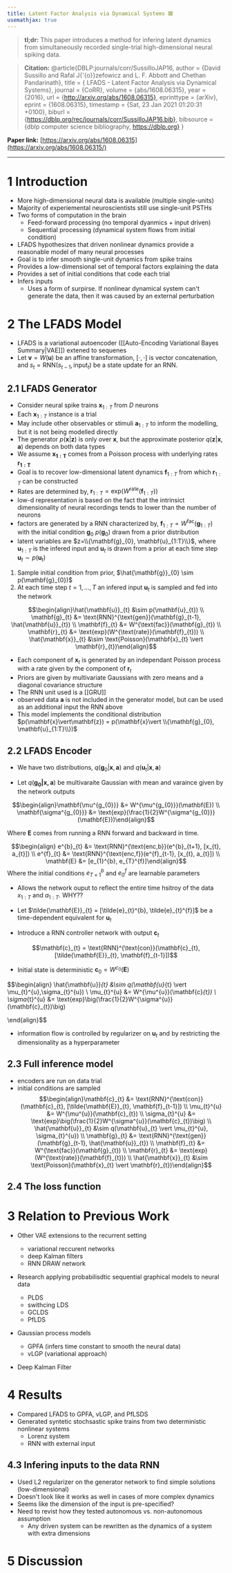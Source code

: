 ```yaml
---
title: Latent Factor Analysis via Dynamical Systems 🟥
usemathjax: true
---
```


> **tl;dr:**  This paper introduces a method for infering latent dynamics from simultaneously recorded single-trial high-dimensional neural spiking data.

>**Citation:** @article{DBLP:journals/corr/SussilloJAP16,
  author    = {David Sussillo and
               Rafal J{\'{o}}zefowicz and
               L. F. Abbott and
               Chethan Pandarinath},
  title     = { LFADS - Latent Factor Analysis via Dynamical Systems},
  journal   = {CoRR},
  volume    = {abs/1608.06315},
  year      = {2016},
  url       = {http://arxiv.org/abs/1608.06315},
  eprinttype = {arXiv},
  eprint    = {1608.06315},
  timestamp = {Sat, 23 Jan 2021 01:20:31 +0100},
  biburl    = {https://dblp.org/rec/journals/corr/SussilloJAP16.bib},
  bibsource = {dblp computer science bibliography, https://dblp.org}
}


**Paper link:** [https://arxiv.org/abs/1608.06315](https://arxiv.org/abs/1608.06315/)

---

# 1 Introduction
- More high-dimensional neural data is available (multiple single-units)
- Majority of experiemental neuroscientists still use single-unit PSTHs
- Two forms of computation in the brain 
	- Feed-forward processing (no temporal dyanmics + input driven)
	- Sequential processing (dynamical system flows from initial condition)
- LFADS hypothesizes that driven nonlinear dynamics provide a reasonable model of many neural processes
- Goal is to infer smooth single-unit dynamics from spike trains
- Provides a low-dimensional set of temporal factors explaining the data
- Provides a set of initial conditions that code each trial 
- Infers inputs 
	- Uses a form of surpirse. If nonlinear dynamical system can't generate the data, then it was caused by an external perturbation



# 2 The LFADS Model

- LFADS is a variational autoencoder ([[Auto-Encoding Variational Bayes Summary|VAE]]) extened to sequenes
- Let $\mathbf{v} = W(\mathbf{u})$ be an affine transformation, $[\cdot, \cdot]$ is vector concatenation, and $s_{t} = \text{RNN}(s_{t-1}, \text{input}_{t})$ be a state update for an $\text{RNN}$. 


## 2.1 LFADS Generator

- Consider neural spike trains $\mathbf{x}_{1:T}$ from $D$ neurons
- Each $\mathbf{x}_{1:T}$ instance is a trial 
- May include other observables or stimuli $\mathbf{a}_{1:T}$ to inform the modelling, but it is not being modelled directly
- The generator $p(\mathbf{x}\vert \mathbf{z})$ is only over $\mathbf{x}$, but the approximate posterior $q(\mathbf{z}\vert \mathbf{x}, \mathbf{a})$ depends on both data types
- We assume $\mathbf{x_{1:T}}$ comes from a Poisson process with underlying rates $\mathbf{r_{1:T}}$
- Goal is to recover low-dimensional latent dynamics $\mathbf{f}_{1:T}$ from which $\mathbf{r}_{1:T}$ can be constructed
- Rates are determined by, $\mathbf{r}_{1:T} = \text{exp}(W^{\text{rate}}(\mathbf{f}_{1:T}))$
- low-d representation is based on the fact that the intrinsict dimensionality of neural recordings tends to lower than the number of neurons
- factors are generated by a RNN characterized by, $\mathbf{f}_{1:T}=W^{\text{fac}}(\mathbf{g}_{1:T})$ with the initial condition $\mathbf{g}_{0}~p(\mathbf{g}_{0})$ drawn from a prior distribution
- latent variables are $z=\\{\mathbf{g}_{0}, \mathbf{u}_{1:T}\\}$, where $\mathbf{u}_{1:T}$ is the infered input and $\mathbf{u}_{t}$ is drawn from a prior at each time step $\mathbf{u}_{t} \sim p(\mathbf{u}_{t})$


1. Sample initial condition from prior, $\hat{\mathbf{g}}_{0} \sim p(\mathbf{g}_{0})$
2. At each time step $t=1,...,T$ an infered input $\mathbf{u}_{t}$ is sampled and fed into the network

$$\begin{align}\hat{\mathbf{u}}_{t} &\sim p(\mathbf{u}_{t}) \\ \mathbf{g}_{t} &= \text{RNN}^{\text{gen}}(\mathbf{g}_{t-1}, \hat{\mathbf{u}}_{t}) \\ \mathbf{f}_{t} &= W^{\text{fac}}(\mathbf{g}_{t}) \\ \mathbf{r}_{t} &= \text{exp}(W^{\text{rate}}(\mathbf{f}_{t})) \\ \hat{\mathbf{x}}_{t} &\sim \text{Poisson}(\mathbf{x}_{t} \vert \mathbf{r}_{t})\end{align}$$

- Each component of $\mathbf{x}_{t}$ is generated by an independant Poisson process with a rate given by the component of $\mathbf{r}_{t}$
- Priors are given by multivariate Gaussians with zero means and a diagonal covariance structure
- The RNN unit used is a [[GRU]]
- observed data $\mathbf{a}$ is not included in the generator model, but can be used as an additional input the RNN above
- This model implements the conditional distribution $p(\mathbf{x}\vert\mathbf{z}) = p(\mathbf{x}\vert \\{\mathbf{g}_{0}, \mathbf{u}_{1:T}\\})$ 




## 2.2 LFADS Encoder

- We have two distributions, $q(\mathbf{g}_{0} \vert \mathbf{x}, \mathbf{a})$ and $q(\mathbf{u}_{t} \vert \mathbf{x}, \mathbf{a})$


- Let $q(\mathbf{g_{0}\vert \mathbf{x,a}})$ be multivaraite Gaussian with mean and varaince given by the network outputs

$$\begin{align}\mathbf{\mu^{g_{0}}} &= W^{\mu^{g_{0}}}(\mathbf{E}) \\ \mathbf{\sigma^{g_{0}}} &= \text{exp}(\frac{1}{2}W^{\sigma^{g_{0}}}(\mathbf{E}))\end{align}$$

Where $\mathbf{E}$ comes from running a RNN forward and backward in time. 

$$\begin{align} e^{b}_{t} &= \text{RNN}^{\text{enc,b}}(e^{b}_{t+1}, [x_{t}, a_{t}]) \\ e^{f}_{t} &= \text{RNN}^{\text{enc,f}}(e^{f}_{t-1}, [x_{t}, a_{t}]) \\ \mathbf{E} &= [e_{1}^{b}, e_{T}^{f}]\end{align}$$
Where the initial conditions $e^{b}_{T+1}$ and $e^{f}_{0}$ are learnable parameters

- Allows the network ouput to reflect the entire time hsitroy of the data $x_{1:T}$ and $a_{1:T}$. WHY??

- Let $\tilde{\mathbf{E}}_{t} = [\tilde{e}_{t}^{b}, \tilde{e}_{t}^{f}]$ be a time-dependent equivalent for $\mathbf{u}_{t}$

- Introduce a RNN controller network with output $\mathbf{c}_{t}$

$$\mathbf{c}_{t} = \text{RNN}^{\text{con}}(\mathbf{c}_{t}, [\tilde{\mathbf{E}}_{t}, \mathbf{f}_{t-1}])$$
- Initial state is deterministic $\mathbf{c}_{0}=W^{c_{0}}(\mathbf{E})$


$$\begin{align}
\hat{\mathbf{u}}_{t} &\sim q(\mathbf{u}_{t} \vert \mu_{t}^{u},\sigma_{t}^{u}) \\ 
\mu_{t}^{u} &= W^{\mu^{u}}(\mathbf{c}_{t}) \\ 
\sigma_{t}^{u} &= \text{exp}\big(\frac{1}{2}W^{\sigma^{u}}(\mathbf{c}_{t})\big) 

\end{align}$$

- information flow is controlled by regularizer on $\mathbf{u}_{t}$ and by restricting the dimensionality as a hyperparameter


## 2.3 Full inference model 
- encoders are run on data trial
- initial conditions are sampled 
$$\begin{align}\mathbf{c}_{t} &= \text{RNN}^{\text{con}}(\mathbf{c}_{t}, [\tilde{\mathbf{E}}_{t}, \mathbf{f}_{t-1}]) \\ 
\mu_{t}^{u} &= W^{\mu^{u}}(\mathbf{c}_{t}) \\ 
\sigma_{t}^{u} &= \text{exp}\big(\frac{1}{2}W^{\sigma^{u}}(\mathbf{c}_{t})\big) 
 \\ 
 \hat{\mathbf{u}}_{t} &\sim q(\mathbf{u}_{t} \vert \mu_{t}^{u}, \sigma_{t}^{u}) \\ \mathbf{g}_{t} &= \text{RNN}^{\text{gen}}(\mathbf{g}_{t-1}, \hat{\mathbf{u}}_{t}) \\ \mathbf{f}_{t} &= W^{\text{fac}}(\mathbf{g}_{t}) \\ \mathbf{r}_{t} &= \text{exp}(W^{\text{rate}}(\mathbf{f}_{t})) \\ \hat{\mathbf{x}}_{t} &\sim \text{Poisson}(\mathbf{x}_{t} \vert \mathbf{r}_{t})\end{align}$$


## 2.4 The loss function




# 3 Relation to Previous Work
- Other VAE extensions to the recurrent setting
	- variational reccurent networks
	- deep Kalman filters
	- RNN DRAW network
- Research applying probabilisdtic sequential graphical models to neural data
	- PLDS
	- swithcing LDS
	- GCLDS
	- PfLDS

- Gaussian process models 
	- GPFA (infers time constant to smooth the neural data)
	- vLGP (variational approach)

- Deep Kalman Filter



# 4 Results
- Compared LFADS to GPFA, vLGP, and PfLSDS
- Generated syntetic stochsastic spike trains from two deterministic nonlinear systems
	- Lorenz system 
	- RNN with external input

## 4.3 Infering inputs to the data RNN
- Used L2 regularizer on the generator network to find simple solutions (low-dimensional)
- Doesn't look like it works as well in cases of more complex dynamics
- Seems like the dimension of the input is pre-specified? 
- Need to revist how they tested autonomous vs. non-autonomous assumption
	- Any driven system can be rewritten as the dynamics of a system with extra dimensions


# 5 Discussion


